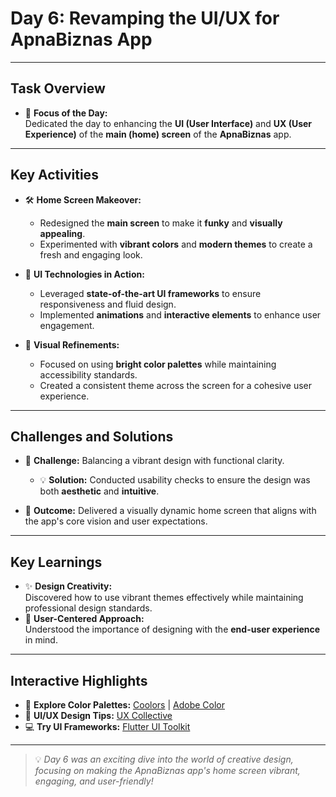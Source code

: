 # **Day 6: Revamping the UI/UX for ApnaBiznas App**

---

## **Task Overview**
- 🎨 **Focus of the Day:**  
  Dedicated the day to enhancing the **UI (User Interface)** and **UX (User Experience)** of the **main (home) screen** of the **ApnaBiznas** app.  

---

## **Key Activities**
- 🛠️ **Home Screen Makeover:**
  - Redesigned the **main screen** to make it **funky** and **visually appealing**.
  - Experimented with **vibrant colors** and **modern themes** to create a fresh and engaging look.

- 🎨 **UI Technologies in Action:**
  - Leveraged **state-of-the-art UI frameworks** to ensure responsiveness and fluid design.  
  - Implemented **animations** and **interactive elements** to enhance user engagement.

- 🌟 **Visual Refinements:**
  - Focused on using **bright color palettes** while maintaining accessibility standards.
  - Created a consistent theme across the screen for a cohesive user experience.

---

## **Challenges and Solutions**
- 🎯 **Challenge:** Balancing a vibrant design with functional clarity.  
  - 💡 **Solution:** Conducted usability checks to ensure the design was both **aesthetic** and **intuitive**.

- 🚀 **Outcome:** Delivered a visually dynamic home screen that aligns with the app's core vision and user expectations.

---

## **Key Learnings**
- ✨ **Design Creativity:**  
  Discovered how to use vibrant themes effectively while maintaining professional design standards.  
- 🧠 **User-Centered Approach:**  
  Understood the importance of designing with the **end-user experience** in mind.

---

## **Interactive Highlights**
- 🌈 **Explore Color Palettes:** [Coolors](https://coolors.co/) | [Adobe Color](https://color.adobe.com/)  
- 🎨 **UI/UX Design Tips:** [UX Collective](https://uxdesign.cc/)  
- 💻 **Try UI Frameworks:** [Flutter UI Toolkit](https://flutter.dev/)  

---

> 💡 *Day 6 was an exciting dive into the world of creative design, focusing on making the ApnaBiznas app's home screen vibrant, engaging, and user-friendly!*
